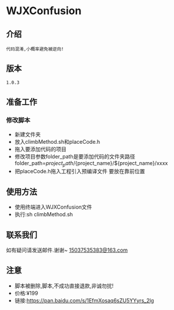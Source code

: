 # WJXConfusion
    
## 介绍
    代码混淆,小概率避免被逆向!

## 版本
    1.0.3

## 准备工作
### 修改脚本
*  新建文件夹
*  放入climbMethod.sh和placeCode.h
*  拖入要添加代码的项目
*  修改项目参数folder_path是要添加代码的文件夹路径
   folder_path=${project_path}/${project_name}/${project_name}/xxxx
* 把placeCode.h拖入工程引入预编译文件 要放在靠前位置
   

## 使用方法
* 使用终端进入WJXConfusion文件
* 执行:sh climbMethod.sh
   
## 联系我们
如有疑问请发送邮件.谢谢~
15037535383@163.com

## 注意
* 脚本被删除,脚本,不成功直接退款,非诚勿扰!
* 价格:¥199
* 链接:https://pan.baidu.com/s/1EfmXosaq6sZU5YYyrs_2lg





